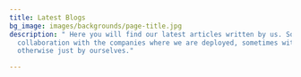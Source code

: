 ```yaml
---
title: Latest Blogs
bg_image: images/backgrounds/page-title.jpg
description: " Here you will find our latest articles written by us. Sometimes in
  collaboration with the companies where we are deployed, sometimes with colleagues,
  otherwise just by ourselves."

---
```

